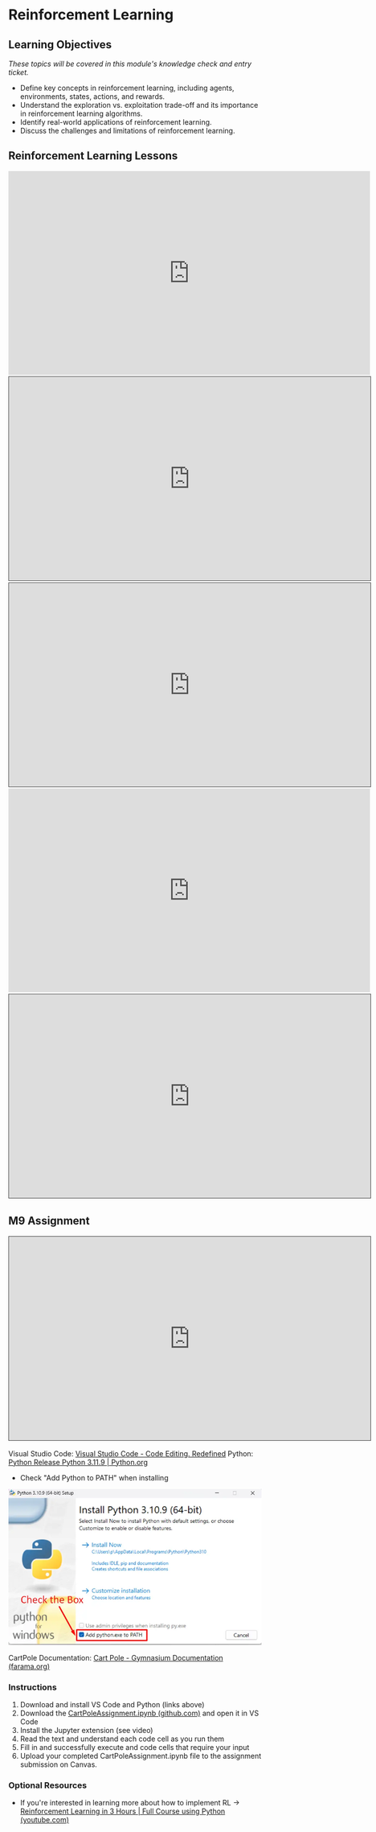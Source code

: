 # Reinforcement Learning
## Learning Objectives
*These topics will be covered in this module's knowledge check and entry ticket.*
- Define key concepts in reinforcement learning, including agents, environments, states, actions, and rewards.
- Understand the exploration vs. exploitation trade-off and its importance in reinforcement learning algorithms.
- Identify real-world applications of reinforcement learning.
- Discuss the challenges and limitations of reinforcement learning.

## Reinforcement Learning Lessons

<iframe width="720" height="405" src="https://www.youtube.com/embed/kopoLzvh5jY?si=qVB1q70cB2K0CSQa" title="YouTube video player" frameborder="0" allow="accelerometer; autoplay; clipboard-write; encrypted-media; gyroscope; picture-in-picture; web-share" referrerpolicy="strict-origin-when-cross-origin" allowfullscreen></iframe>

<iframe src="https://egator.hosted.panopto.com/Panopto/Pages/Embed.aspx?id=262995a6-f3ab-4b74-8eb4-b16801697f52&autoplay=false&offerviewer=true&showtitle=true&showbrand=true&captions=false&interactivity=all" height="405" width="720" style="border: 1px solid #464646;" allowfullscreen allow="autoplay" aria-label="Panopto Embedded Video Player" aria-description="RL 1" ></iframe>

<iframe src="https://egator.hosted.panopto.com/Panopto/Pages/Embed.aspx?id=ab60a945-b99a-4aa4-912e-b16801697fba&autoplay=false&offerviewer=true&showtitle=true&showbrand=true&captions=false&interactivity=all" height="405" width="720" style="border: 1px solid #464646;" allowfullscreen allow="autoplay" aria-label="Panopto Embedded Video Player" aria-description="RL 2" ></iframe>

<iframe width="720" height="405" src="https://www.youtube.com/embed/nIgIv4IfJ6s?si=sgQznDiippzOrAvA" title="YouTube video player" frameborder="0" allow="accelerometer; autoplay; clipboard-write; encrypted-media; gyroscope; picture-in-picture; web-share" referrerpolicy="strict-origin-when-cross-origin" allowfullscreen></iframe>

<iframe src="https://egator.hosted.panopto.com/Panopto/Pages/Embed.aspx?id=29611f1a-f365-41ff-b700-b16801697f2a&autoplay=false&offerviewer=true&showtitle=true&showbrand=true&captions=false&interactivity=all" height="405" width="720" style="border: 1px solid #464646;" allowfullscreen allow="autoplay" aria-label="Panopto Embedded Video Player" aria-description="RL 3" ></iframe>

## M9 Assignment

<iframe src="https://egator.hosted.panopto.com/Panopto/Pages/Embed.aspx?id=f5441171-a6fe-4645-b322-b16801786de8&autoplay=false&offerviewer=true&showtitle=true&showbrand=true&captions=false&interactivity=all" height="405" width="720" style="border: 1px solid #464646;" allowfullscreen allow="autoplay" aria-label="Panopto Embedded Video Player" aria-description="RL CartPole Assignment" ></iframe>

Visual Studio Code: [Visual Studio Code - Code Editing. Redefined](https://code.visualstudio.com/)
Python: [Python Release Python 3.11.9 | Python.org](https://www.python.org/downloads/release/python-3119/)
- Check "Add Python to PATH" when installing
<img src="https://raw.githubusercontent.com/kellerflint/Class-Intro-SQL/hugo/content/AI-Files/Images/AddPythonToPath.png">

CartPole Documentation: [Cart Pole - Gymnasium Documentation (farama.org)](https://gymnasium.farama.org/environments/classic_control/cart_pole/)

### Instructions

1. Download and install VS Code and Python (links above)
2. Download the <a href="https://github.com/kellerflint/Course-Resources/blob/hugo/content/AI-Files/CartPoleAssignment.ipynb">CartPoleAssignment.ipynb (github.com)</a> and open it in VS Code
3. Install the Jupyter extension (see video)
4. Read the text and understand each code cell as you run them
5. Fill in and successfully execute and code cells that require your input
6. Upload your completed CartPoleAssignment.ipynb file to the assignment submission on Canvas.

### Optional Resources
- If you're interested in learning more about how to implement RL -> [Reinforcement Learning in 3 Hours | Full Course using Python (youtube.com)](https://www.youtube.com/watch?v=Mut_u40Sqz4&t=2674s&ab_channel=NicholasRenotte)
